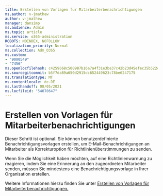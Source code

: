 ```yaml
---
title: Erstellen von Vorlagen für Mitarbeiterbenachrichtigungen
ms.author: v-jmathew
author: v-jmathew
manager: dansimp
ms.audience: Admin
ms.topic: article
ms.service: o365-administration
ROBOTS: NOINDEX, NOFOLLOW
localization_priority: Normal
ms.collection: Adm_O365
ms.custom:
- "9000549"
- "7456"
ms.openlocfilehash: c4259668c500987b16a7a4f31e3be37c42b23d45efec35b522c95213680299f3
ms.sourcegitcommit: b5f7da89a650d2915dc652449623c78be6247175
ms.translationtype: MT
ms.contentlocale: de-DE
ms.lasthandoff: 08/05/2021
ms.locfileid: "54070647"
---
```

# <a name="create-employee-notice-templates"></a>Erstellen von Vorlagen für Mitarbeiterbenachrichtigungen

Dieser Schritt ist optional. Sie können benutzerdefinierte Benachrichtigungsvorlagen erstellen, um E-Mail-Benachrichtigungen an Mitarbeiter als Korrekturoption für Richtlinienüberstimmungen zu senden.

Wenn Sie die Möglichkeit haben möchten, auf eine Richtlinienwarnung zu reagieren, indem Sie eine Erinnerung an den zugeordneten Mitarbeiter senden, müssen Sie mindestens eine Benachrichtigungsvorlage in Ihrer Organisation erstellen.

Weitere Informationen hierzu finden Sie unter [Erstellen von Vorlagen für Mitarbeiterbenachrichtigungen.](https://go.microsoft.com/fwlink/?linkid=2129080)
